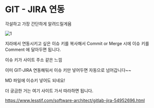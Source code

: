 # GIT - JIRA 연동

각설하고 가장 간단하게 알려드릴게욤

![1](1.PNG)



지라에서 연동시키고 싶은 이슈 키를 복사해서 Commit or Merge 시에 이슈 키를 Comment 에 달아두면 됩니다.

이슈 키가 사이트 주소 같은 느낌

이미 GIT-JIRA 연동해둬서 이슈 키만 넣어두면 자동으로 넘어갑니다~~

MD 파일에 이슈키 넣어도 되네요!



더 궁금한 거는 여기 사이트 가서 따라하면 됩니다.

https://www.lesstif.com/software-architect/gitlab-jira-54952696.html

